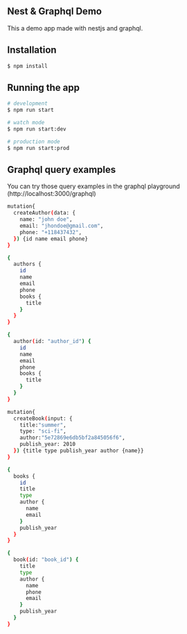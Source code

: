 ## Nest & Graphql Demo

This a demo app made with nestjs and graphql.
## Installation

```bash
$ npm install
```

## Running the app

```bash
# development
$ npm run start

# watch mode
$ npm run start:dev

# production mode
$ npm run start:prod
```

## Graphql query examples
You can try those query examples in the graphql playground (http://localhost:3000/graphql) 
```bash
mutation{
  createAuthor(data: {
    name: "john doe",
    email: "jhondoe@gmail.com",
    phone: "+118437432",
  }) {id name email phone}
}
```
```bash
{
  authors {
    id
    name
    email
    phone
    books {
      title
    }
  }
}
```
```bash
{
  author(id: "author_id") {
    id
    name
    email
    phone
    books {
      title
    }
  }
}
```
```bash
mutation{
  createBook(input: {
    title:"summer",
    type: "sci-fi",
    author:"5e72869e6db5bf2a845056f6",
    publish_year: 2010
  }) {title type publish_year author {name}}
}
```
```bash
{
  books {
    id
    title
    type
    author {
      name
      email
    }
    publish_year
  }
}
```
```bash
{
  book(id: "book_id") {
    title
    type
    author {
      name
      phone
      email
    }
    publish_year
  }
}
```


